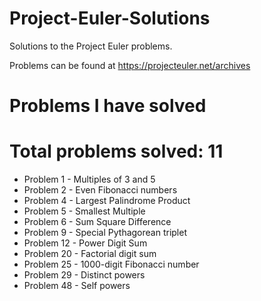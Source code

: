 # Project-Euler-Solutions
Solutions to the Project Euler problems.

Problems can be found at https://projecteuler.net/archives

# Problems I have solved
# Total problems solved: 11

* Problem 1 - Multiples of 3 and 5
* Problem 2 - Even Fibonacci numbers
* Problem 4 - Largest Palindrome Product
* Problem 5 - Smallest Multiple
* Problem 6 - Sum Square Difference
* Problem 9 - Special Pythagorean triplet
* Problem 12 - Power Digit Sum
* Problem 20 - Factorial digit sum
* Problem 25 - 1000-digit Fibonacci number
* Problem 29 - Distinct powers
* Problem 48 - Self powers
